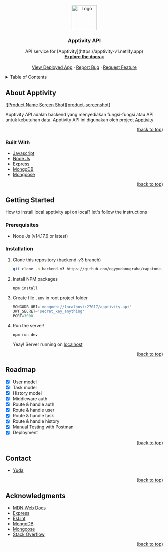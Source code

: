 <div id="top"></div>

<!-- PROJECT LOGO -->
<br />
<div align="center">
  <a href="https://github.com/egyyudanugraha/capstone-project">
    <img src="https://github.com/egyyudanugraha/capstone-project/src/public/favicon.png" alt="Logo" width="80" height="80">
  </a>

<h3 align="center">Apptivity API</h3>

  <p align="center">
    API service for [Apptivity](https://apptivity-v1.netlify.app)
    <br />
    <a href="#top"><strong>Explore the docs »</strong></a>
    <br />
    <br />
    <a href="https://apptivity-api-v3.herokuapp.com/">View Deployed App</a>
    ·
    <a href="https://github.com/egyyudanugraha/capstone-project/issues">Report Bug</a>
    ·
    <a href="https://github.com/egyyudanugraha/capstone-project/issues">Request Feature</a>
  </p>
</div>



<!-- TABLE OF CONTENTS -->
<details>
  <summary>Table of Contents</summary>
  <ol>
    <li>
      <a href="#about-the-project">About The Project</a>
      <ul>
        <li><a href="#built-with">Built With</a></li>
      </ul>
    </li>
    <li>
      <a href="#getting-started">Getting Started</a>
      <ul>
        <li><a href="#prerequisites">Prerequisites</a></li>
        <li><a href="#installation">Installation</a></li>
      </ul>
    </li>
    <li><a href="#roadmap">Roadmap</a></li>
    <li><a href="#contact">Contact</a></li>
    <li><a href="#acknowledgments">Acknowledgments</a></li>
  </ol>
</details>



<!-- ABOUT THE PROJECT -->
## About Apptivity

[![Product Name Screen Shot][product-screenshot]](https://example.com)

Apptivity API adalah backend yang menyediakan fungsi-fungsi atau API untuk kebutuhan data. Apptivity API ini digunakan oleh project [Apptivity](http://apptivity-v1.netlify.app/)

<p align="right">(<a href="#top">back to top</a>)</p>



### Built With

* [Javascript](https://www.javascript.com/)
* [Node Js](https://nodejs.org/)
* [Express](https://expressjs.com/)
* [MongoDB](https://www.mongodb.com/)
* [Mongoose](https://mongoosejs.com/)

<p align="right">(<a href="#top">back to top</a>)</p>


<!-- GETTING STARTED -->
## Getting Started

How to install local apptivity api on local? let's follow the instructions

### Prerequisites
* Node Js (v14.17.6 or latest)

### Installation

1. Clone this repository (backend-v3 branch)
   ```sh
   git clone -b backend-v3 https://github.com/egyyudanugraha/capstone-project.git
   ```
2. Install NPM packages
   ```sh
   npm install
   ```
3. Create file `.env` in root project folder
   ```js
   MONGODB_URI='mongodb://localhost:27017/apptivity-api'
   JWT_SECRET='secret_key_anything'
   PORT=3000
   ```
4. Run the server!
   ```sh
   npm run dev
   ```
   Yeay! Server running on [localhost](http://localhost:3000/)
   
<p align="right">(<a href="#top">back to top</a>)</p>


<!-- ROADMAP -->
## Roadmap

- [x] User model
- [x] Task model
- [x] History model
- [x] Middleware auth
- [x] Route & handle auth
- [x] Route & handle user
- [x] Route & handle task
- [x] Route & handle history
- [x] Manual Testing with Postman
- [x] Deployment

<p align="right">(<a href="#top">back to top</a>)</p>

<!-- CONTACT -->
## Contact
- [Yuda](https://www.instagram.com/_yuda23_)

<p align="right">(<a href="#top">back to top</a>)</p>


<!-- ACKNOWLEDGMENTS -->
## Acknowledgments

* [MDN Web Docs](https://developer.mozilla.org/)
* [Express](https://expressjs.com/)
* [EsLint](https://eslint.org/)
* [MongoDB](https://www.mongodb.com/)
* [Mongoose](https://mongoosejs.com/)
* [Stack Overflow](https://stackoverflow.com/)

<p align="right">(<a href="#top">back to top</a>)</p>
